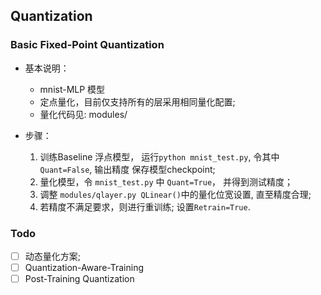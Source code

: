 ## Quantization 

### Basic Fixed-Point Quantization
- 基本说明： 
  - mnist-MLP 模型 
  - 定点量化，目前仅支持所有的层采用相同量化配置;
  - 量化代码见: modules/

- 步骤：
  1. 训练Baseline 浮点模型， 运行`python mnist_test.py`, 令其中 `Quant=False`, 输出精度 保存模型checkpoint;
  2. 量化模型，令 `mnist_test.py` 中 `Quant=True`， 并得到测试精度；
  3. 调整 `modules/qlayer.py QLinear()`中的量化位宽设置, 直至精度合理;
  4. 若精度不满足要求，则进行重训练; 设置`Retrain=True`.

### Todo
- [ ] 动态量化方案;
- [ ] Quantization-Aware-Training
- [ ] Post-Training Quantization